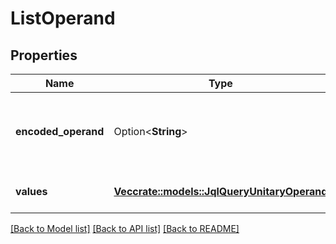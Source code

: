 # ListOperand

## Properties

Name | Type | Description | Notes
------------ | ------------- | ------------- | -------------
**encoded_operand** | Option<**String**> | Encoded operand, which can be used directly in a JQL query. | [optional]
**values** | [**Vec<crate::models::JqlQueryUnitaryOperand>**](JqlQueryUnitaryOperand.md) | The list of operand values. | 

[[Back to Model list]](../README.md#documentation-for-models) [[Back to API list]](../README.md#documentation-for-api-endpoints) [[Back to README]](../README.md)


